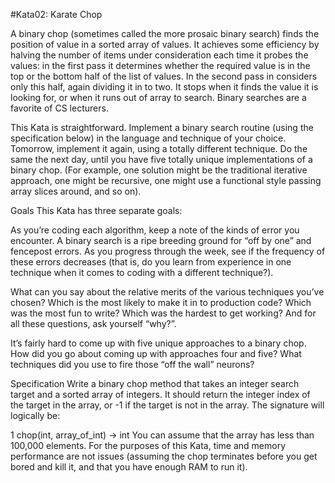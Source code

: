 #Kata02: Karate Chop

A binary chop (sometimes called the more prosaic binary search) finds the
position of value in a sorted array of values. It achieves some efficiency by
halving the number of items under consideration each time it probes the
values: in the first pass it determines whether the required value is in the
top or the bottom half of the list of values. In the second pass in considers
only this half, again dividing it in to two. It stops when it finds the value
it is looking for, or when it runs out of array to search. Binary searches
are a favorite of CS lecturers.

This Kata is straightforward. Implement a binary search routine (using the
specification below) in the language and technique of your choice. Tomorrow,
implement it again, using a totally different technique. Do the same the next
day, until you have five totally unique implementations of a binary chop.
(For example, one solution might be the traditional iterative approach, one
might be recursive, one might use a functional style passing array slices
around, and so on).

Goals This Kata has three separate goals:

As you’re coding each algorithm, keep a note of the kinds of error you
encounter. A binary search is a ripe breeding ground for “off by one” and
fencepost errors. As you progress through the week, see if the frequency of
these errors decreases (that is, do you learn from experience in one
technique when it comes to coding with a different technique?).

What can you say about the relative merits of the various techniques you’ve
chosen? Which is the most likely to make it in to production code? Which was
the most fun to write? Which was the hardest to get working? And for all
these questions, ask yourself “why?”.

It’s fairly hard to come up with five unique approaches to a binary chop. How
did you go about coming up with approaches four and five? What techniques did
you use to fire those “off the wall” neurons?

Specification Write a binary chop method that takes an integer search target
and a sorted array of integers. It should return the integer index of the
target in the array, or -1 if the target is not in the array. The signature
will logically be:

1 chop(int, array_of_int) -> int You can assume that the array has less than
100,000 elements. For the purposes of this Kata, time and memory performance
are not issues (assuming the chop terminates before you get bored and kill
it, and that you have enough RAM to run it).
